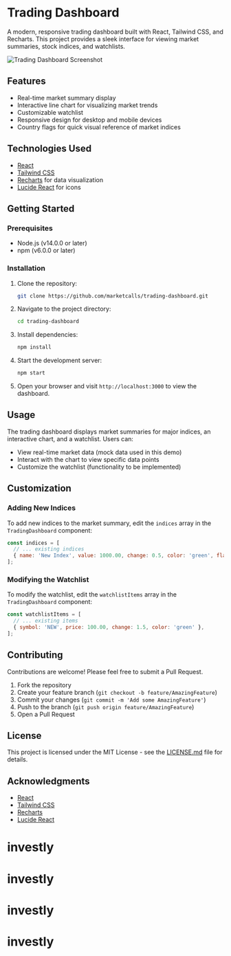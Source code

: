 # Trading Dashboard

A modern, responsive trading dashboard built with React, Tailwind CSS, and Recharts. This project provides a sleek interface for viewing market summaries, stock indices, and watchlists.

![Trading Dashboard Screenshot](http://www.marketcalls.in/wp-content/uploads/2024/06/Screenshot-2024-06-23-at-9.40.41 AM.png)

## Features

- Real-time market summary display
- Interactive line chart for visualizing market trends
- Customizable watchlist
- Responsive design for desktop and mobile devices
- Country flags for quick visual reference of market indices

## Technologies Used

- [React](https://reactjs.org/)
- [Tailwind CSS](https://tailwindcss.com/)
- [Recharts](https://recharts.org/) for data visualization
- [Lucide React](https://lucide.dev/) for icons

## Getting Started

### Prerequisites

- Node.js (v14.0.0 or later)
- npm (v6.0.0 or later)

### Installation

1. Clone the repository:
   ```sh
   git clone https://github.com/marketcalls/trading-dashboard.git
   ```

2. Navigate to the project directory:
   ```sh
   cd trading-dashboard
   ```

3. Install dependencies:
   ```sh
   npm install
   ```

4. Start the development server:
   ```sh
   npm start
   ```

5. Open your browser and visit `http://localhost:3000` to view the dashboard.

## Usage

The trading dashboard displays market summaries for major indices, an interactive chart, and a watchlist. Users can:

- View real-time market data (mock data used in this demo)
- Interact with the chart to view specific data points
- Customize the watchlist (functionality to be implemented)

## Customization

### Adding New Indices

To add new indices to the market summary, edit the `indices` array in the `TradingDashboard` component:

```javascript
const indices = [
  // ... existing indices
  { name: 'New Index', value: 1000.00, change: 0.5, color: 'green', flag: '🇺🇸' },
];
```

### Modifying the Watchlist

To modify the watchlist, edit the `watchlistItems` array in the `TradingDashboard` component:

```javascript
const watchlistItems = [
  // ... existing items
  { symbol: 'NEW', price: 100.00, change: 1.5, color: 'green' },
];
```

## Contributing

Contributions are welcome! Please feel free to submit a Pull Request.

1. Fork the repository
2. Create your feature branch (`git checkout -b feature/AmazingFeature`)
3. Commit your changes (`git commit -m 'Add some AmazingFeature'`)
4. Push to the branch (`git push origin feature/AmazingFeature`)
5. Open a Pull Request

## License

This project is licensed under the MIT License - see the [LICENSE.md](LICENSE.md) file for details.

## Acknowledgments

- [React](https://reactjs.org/)
- [Tailwind CSS](https://tailwindcss.com/)
- [Recharts](https://recharts.org/)
- [Lucide React](https://lucide.dev/)



# investly
# investly
# investly
# investly
